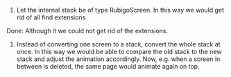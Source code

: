 1. Let the internal stack be of type RubigoScreen. In this way we would get rid of all find extensions

Done: Although it we could not get rid of the extensions.

1. Instead of converting one screen to a stack, convert the whole stack at once. In this way we would be able to compare the old stack to the new stack and adjust the animation accordingly. 
Now, e.g. when a screen in between is deleted, the same page would animate again on top.